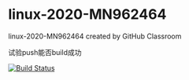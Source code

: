 # linux-2020-MN962464
linux-2020-MN962464 created by GitHub Classroom

试验push能否build成功

[![Build Status](https://travis-ci.com/MN962464/linux-2020-MN962464.svg?branch=master)](https://travis-ci.com/MN962464/linux-2020-MN962464)